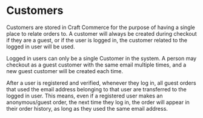 # Customers

Customers are stored in Craft Commerce for the purpose of having a single place to relate orders to.
A customer will always be created during checkout if they are a guest, or if the user is logged in, the customer related to the logged in user will be used.

Logged in users can only be a single Customer in the system. A person may checkout as a guest customer with the same email multiple times, and a new guest customer will be created each time.

After a user is registered and verified, whenever they log in, all guest orders that used the email address belonging to that user are transferred to the logged in user. This means, even if a registered user makes an anonymous/guest order, the next time they log in, the order will appear in their order history, as long as they used the same email address.

